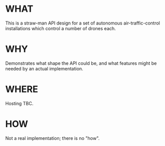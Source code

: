 # WHAT

This is a straw-man API design for a set of autonomous air-traffic-control installations which control a number of drones each.

# WHY

Demonstrates what shape the API could be, and what features might be needed by an actual implementation.

# WHERE

Hosting TBC.

# HOW

Not a real implementation; there is no "how".
